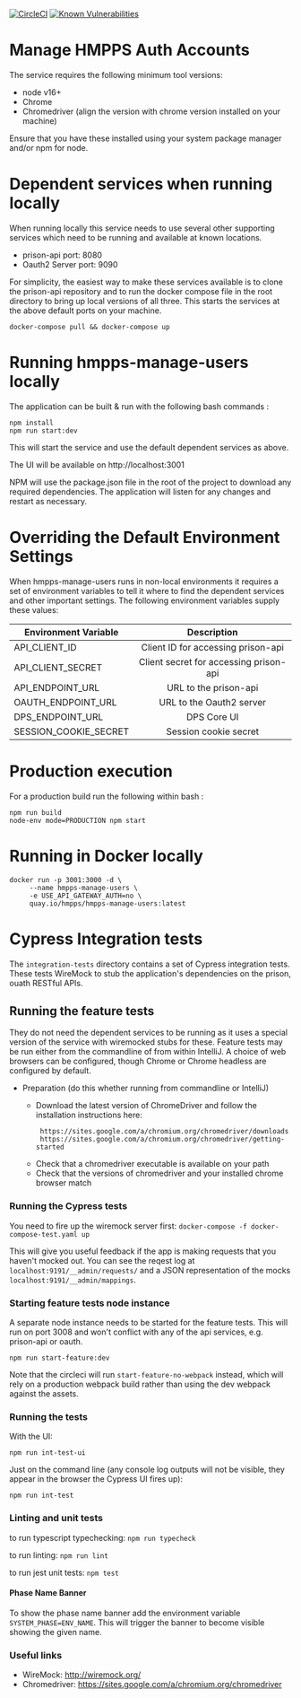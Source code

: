 [![CircleCI](https://circleci.com/gh/ministryofjustice/hmpps-manage-users/tree/main.svg?style=svg)](https://circleci.com/gh/ministryofjustice/hmpps-manage-users)
[![Known Vulnerabilities](https://snyk.io/test/github/ministryofjustice/hmpps-manage-users/badge.svg)](https://snyk.io/test/github/ministryofjustice/hmpps-manage-users)

# Manage HMPPS Auth Accounts

The service requires the following minimum tool versions:

- node v16+ 
- Chrome 
- Chromedriver (align the version with chrome version installed on your machine)

Ensure that you have these installed using your system package manager and/or npm for node. 

# Dependent services when running locally

When running locally this service needs to use several other supporting services which
need to be running and available at known locations.

- prison-api        port: 8080
- Oauth2 Server    port: 9090

For simplicity, the easiest way to make these services available is to clone the prison-api
repository and to run the docker compose file in the root directory to bring up local 
versions of all three. This starts the services at the above default ports on your
machine.

```
docker-compose pull && docker-compose up
```

# Running hmpps-manage-users locally

The application can be built & run with the following bash commands : 

```
npm install
npm run start:dev
```

This will start the service and use the default dependent services as above.

The UI will be available on http://localhost:3001

NPM will use the package.json file in the root of the project to download any required dependencies.
The application will listen for any changes and restart as necessary.

# Overriding the Default Environment Settings

When hmpps-manage-users runs in non-local environments it requires a set of environment variables to 
tell it where to find the dependent services and other important settings.
The following environment variables supply these values:


| Environment Variable    | Description                                  |
|------------------------ |:--------------------------------------------:|
| API_CLIENT_ID           | Client ID for accessing prison-api            |
| API_CLIENT_SECRET       | Client secret for accessing prison-api        |
| API_ENDPOINT_URL        | URL to the prison-api                         |
| OAUTH_ENDPOINT_URL      | URL to the Oauth2 server                     |
| DPS_ENDPOINT_URL        | DPS Core UI                                  |
| SESSION_COOKIE_SECRET   | Session cookie secret                        | 


# Production execution

For a production build run the following within bash :

```
npm run build
node-env mode=PRODUCTION npm start
```

# Running in Docker locally

```
docker run -p 3001:3000 -d \
     --name hmpps-manage-users \
     -e USE_API_GATEWAY_AUTH=no \
     quay.io/hmpps/hmpps-manage-users:latest
```

# Cypress Integration tests

The `integration-tests` directory contains a set of Cypress integration tests.
These tests WireMock to stub the application's dependencies on the prison, ouath RESTful APIs.

## Running the feature tests

They do not need the dependent services to be running as it uses a special version of the service with wiremocked stubs for these.
Feature tests may be run either from the commandline of from within IntelliJ.
A choice of web browsers can be configured, though Chrome or Chrome headless are configured by default.

* Preparation (do this whether running from commandline or IntelliJ)

   - Download the latest version of ChromeDriver and follow the installation instructions here:
     ```
      https://sites.google.com/a/chromium.org/chromedriver/downloads
      https://sites.google.com/a/chromium.org/chromedriver/getting-started
     ```
   - Check that a chromedriver executable is available on your path
   - Check that the versions of chromedriver and your installed chrome browser match 

### Running the Cypress tests

You need to fire up the wiremock server first:
```docker-compose -f docker-compose-test.yaml up```

This will give you useful feedback if the app is making requests that you haven't mocked out. You can see
the reqest log at `localhost:9191/__admin/requests/` and a JSON representation of the mocks `localhost:9191/__admin/mappings`.

### Starting feature tests node instance

A separate node instance needs to be started for the feature tests. This will run on port 3008 and won't conflict
with any of the api services, e.g. prison-api or oauth.

```npm run start-feature:dev```

Note that the circleci will run `start-feature-no-webpack` instead, which will rely on a production webpack build
rather than using the dev webpack against the assets.

### Running the tests

With the UI:
```
npm run int-test-ui
```

Just on the command line (any console log outputs will not be visible, they appear in the browser the Cypress UI fires up):
```
npm run int-test
```

### Linting and unit tests

to run typescript typechecking:
```npm run typecheck```

to run linting:
```npm run lint```

to run jest unit tests:
```npm test```

#### Phase Name Banner
To show the phase name banner add the environment variable ``` SYSTEM_PHASE=ENV_NAME ```.
This will trigger the banner to become visible showing the given name.

### Useful links

- WireMock: http://wiremock.org/
- Chromedriver: https://sites.google.com/a/chromium.org/chromedriver

